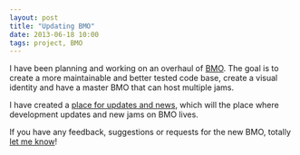 ```yaml
---
layout: post
title: "Updating BMO"
date: 2013-06-18 10:00
tags: project, BMO
---
```


I have been planning and working on an overhaul of [BMO](/bmo). The goal
is to create a more maintainable and better tested code base, create a visual
identity and have a master BMO that can host multiple jams.

I have created a [place for updates and news](http://jamonbmo.tumblr.com/), which will
the place where development updates and new jams on BMO lives.

If you have any feedback, suggestions or requests for the new BMO,
totally [let me know](https://twitter.com/brettchalupa)!
